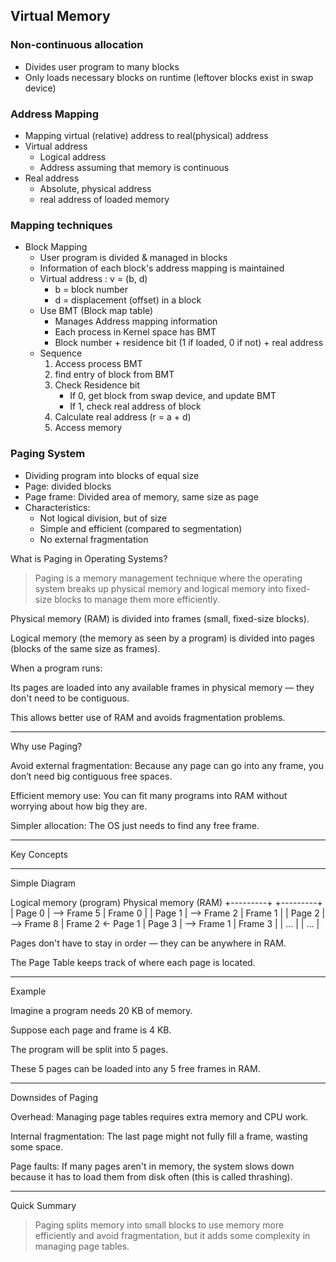 ## Virtual Memory

### Non-continuous allocation
- Divides user program to many blocks
- Only loads necessary blocks on runtime (leftover blocks exist in swap device)

### Address Mapping
- Mapping virtual (relative) address to real(physical) address
- Virtual address
    - Logical address
    - Address assuming that memory is continuous
- Real address
    - Absolute, physical address
    - real address of loaded memory

### Mapping techniques
- Block Mapping
    - User program is divided & managed in blocks
    - Information of each block's address mapping is maintained
    - Virtual address : v = (b, d)
        - b = block number
        - d = displacement (offset) in a block
    - Use BMT (Block map table)
        - Manages Address mapping information
        - Each process in Kernel space has BMT
        - Block number + residence bit (1 if loaded, 0 if not) + real address
    - Sequence
        1. Access process BMT
        2. find entry of block from BMT
        3. Check Residence bit 
            - If 0, get block from swap device, and update BMT
            - If 1, check real address of block
        4. Calculate real address (r = a + d)
        5. Access memory

### Paging System
- Dividing program into blocks of equal size
- Page: divided blocks
- Page frame: Divided area of memory, same size as page
- Characteristics:
    - Not logical division, but of size 
    - Simple and efficient (compared to segmentation)
    - No external fragmentation 


What is Paging in Operating Systems?

> Paging is a memory management technique where the operating system breaks up physical memory and logical memory into fixed-size blocks to manage them more efficiently.



Physical memory (RAM) is divided into frames (small, fixed-size blocks).

Logical memory (the memory as seen by a program) is divided into pages (blocks of the same size as frames).


When a program runs:

Its pages are loaded into any available frames in physical memory — they don't need to be contiguous.

This allows better use of RAM and avoids fragmentation problems.



---

Why use Paging?

Avoid external fragmentation: Because any page can go into any frame, you don’t need big contiguous free spaces.

Efficient memory use: You can fit many programs into RAM without worrying about how big they are.

Simpler allocation: The OS just needs to find any free frame.



---

Key Concepts


---

Simple Diagram

Logical memory (program)      Physical memory (RAM)
+---------+                   +---------+
| Page 0  | --> Frame 5        | Frame 0  |
| Page 1  | --> Frame 2        | Frame 1  |
| Page 2  | --> Frame 8        | Frame 2 <- Page 1
| Page 3  | --> Frame 1        | Frame 3  |
| ...     |                    | ...      |

Pages don't have to stay in order — they can be anywhere in RAM.

The Page Table keeps track of where each page is located.



---

Example

Imagine a program needs 20 KB of memory.

Suppose each page and frame is 4 KB.

The program will be split into 5 pages.

These 5 pages can be loaded into any 5 free frames in RAM.



---

Downsides of Paging

Overhead: Managing page tables requires extra memory and CPU work.

Internal fragmentation: The last page might not fully fill a frame, wasting some space.

Page faults: If many pages aren't in memory, the system slows down because it has to load them from disk often (this is called thrashing).



---

Quick Summary

> Paging splits memory into small blocks to use memory more efficiently and avoid fragmentation, but it adds some complexity in managing page tables.





